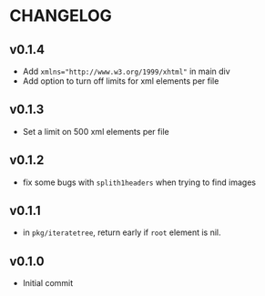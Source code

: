 # CHANGELOG

## v0.1.4

- Add `xmlns="http://www.w3.org/1999/xhtml"` in main div
- Add option to turn off limits for xml elements per file

## v0.1.3

- Set a limit on 500 xml elements per file

## v0.1.2

- fix some bugs with `splith1headers` when trying to find images

## v0.1.1

- in `pkg/iteratetree`, return early if `root` element is nil.

## v0.1.0

- Initial commit
